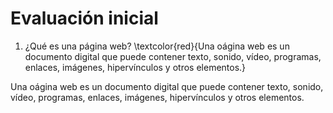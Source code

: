 # Evaluación inicial

1. ¿Qué es una página web?
\textcolor{red}{Una oágina web es un documento digital que puede contener texto, sonido, vídeo, programas, enlaces, imágenes, hipervínculos y otros elementos.}


Una oágina web es un documento digital que puede contener texto, sonido, vídeo, programas, enlaces, imágenes, hipervínculos y otros elementos.